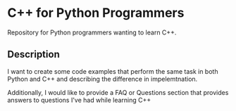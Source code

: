# C++ for Python Programmers

Repository for Python programmers wanting to learn C++.

## Description

I want to create some code examples that perform the same
task in both Python and C++ and describing the difference
in impelemtnation.

Additionally, I would like to provide a FAQ or Questions
section that provides answers to questions I've had while
learning C++